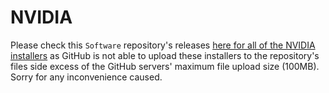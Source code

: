 # NVIDIA

Please check this `Software` repository's releases [here for all of the NVIDIA installers](https://github.com/GamerSoft24/Software/releases/tag/nvidia) as GitHub is not able to upload these installers to the repository's files side excess of the GitHub servers' maximum file upload size (100MB). Sorry for any inconvenience caused.

